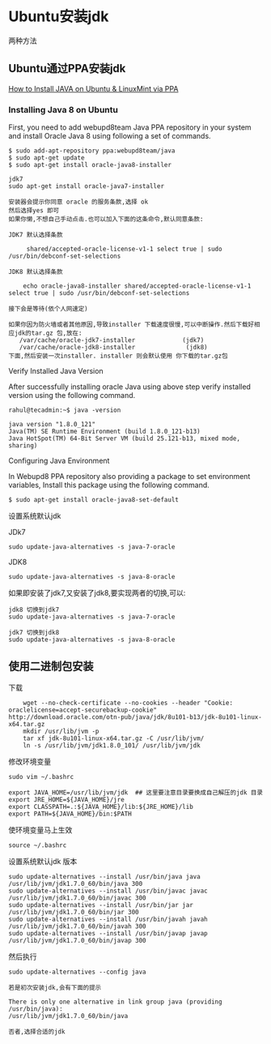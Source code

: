 # Ubuntu安装jdk

两种方法

## Ubuntu通过PPA安装jdk

[How to Install JAVA on Ubuntu & LinuxMint via PPA](http://tecadmin.net/install-oracle-java-8-jdk-8-ubuntu-via-ppa)

### Installing Java 8 on Ubuntu

First, you need to add webupd8team Java PPA repository in your system and install Oracle Java 8 using following a set of commands.

```shell
$ sudo add-apt-repository ppa:webupd8team/java
$ sudo apt-get update
$ sudo apt-get install oracle-java8-installer

jdk7
sudo apt-get install oracle-java7-installer

安装器会提示你同意 oracle 的服务条款,选择 ok
然后选择yes 即可
如果你懒,不想自己手动点击.也可以加入下面的这条命令,默认同意条款:

JDK7 默认选择条款

     shared/accepted-oracle-license-v1-1 select true | sudo /usr/bin/debconf-set-selections

JDK8 默认选择条款

    echo oracle-java8-installer shared/accepted-oracle-license-v1-1 select true | sudo /usr/bin/debconf-set-selections

接下会是等待(依个人网速定)

如果你因为防火墙或者其他原因,导致installer 下载速度很慢,可以中断操作.然后下载好相应jdk的tar.gz 包,放在:
   /var/cache/oracle-jdk7-installer             (jdk7)
   /var/cache/oracle-jdk8-installer              (jdk8)
下面,然后安装一次installer. installer 则会默认使用 你下载的tar.gz包
```

Verify Installed Java Version

After successfully installing oracle Java using above step verify installed version using the following command.

```shell
rahul@tecadmin:~$ java -version

java version "1.8.0_121"
Java(TM) SE Runtime Environment (build 1.8.0_121-b13)
Java HotSpot(TM) 64-Bit Server VM (build 25.121-b13, mixed mode, sharing)
```

Configuring Java Environment

In Webupd8 PPA repository also providing a package to set environment variables, Install this package using the following command.

```shell
$ sudo apt-get install oracle-java8-set-default
```

设置系统默认jdk

JDk7

    sudo update-java-alternatives -s java-7-oracle

JDK8

    sudo update-java-alternatives -s java-8-oracle

如果即安装了jdk7,又安装了jdk8,要实现两者的切换,可以:

    jdk8 切换到jdk7
    sudo update-java-alternatives -s java-7-oracle

    jdk7 切换到jdk8
    sudo update-java-alternatives -s java-8-oracle

## 使用二进制包安装

下载

```shell
    wget --no-check-certificate --no-cookies --header "Cookie: oraclelicense=accept-securebackup-cookie" http://download.oracle.com/otn-pub/java/jdk/8u101-b13/jdk-8u101-linux-x64.tar.gz
    mkdir /usr/lib/jvm -p
    tar xf jdk-8u101-linux-x64.tar.gz -C /usr/lib/jvm/
    ln -s /usr/lib/jvm/jdk1.8.0_101/ /usr/lib/jvm/jdk
```

修改环境变量

```shell
sudo vim ~/.bashrc

export JAVA_HOME=/usr/lib/jvm/jdk  ## 这里要注意目录要换成自己解压的jdk 目录
export JRE_HOME=${JAVA_HOME}/jre
export CLASSPATH=.:${JAVA_HOME}/lib:${JRE_HOME}/lib
export PATH=${JAVA_HOME}/bin:$PATH
```

使环境变量马上生效

    source ~/.bashrc

设置系统默认jdk 版本

```shell
sudo update-alternatives --install /usr/bin/java java /usr/lib/jvm/jdk1.7.0_60/bin/java 300
sudo update-alternatives --install /usr/bin/javac javac /usr/lib/jvm/jdk1.7.0_60/bin/javac 300
sudo update-alternatives --install /usr/bin/jar jar /usr/lib/jvm/jdk1.7.0_60/bin/jar 300
sudo update-alternatives --install /usr/bin/javah javah /usr/lib/jvm/jdk1.7.0_60/bin/javah 300
sudo update-alternatives --install /usr/bin/javap javap /usr/lib/jvm/jdk1.7.0_60/bin/javap 300
```

然后执行

```shell
sudo update-alternatives --config java

若是初次安装jdk,会有下面的提示

There is only one alternative in link group java (providing /usr/bin/java):
/usr/lib/jvm/jdk1.7.0_60/bin/java

否者,选择合适的jdk
```